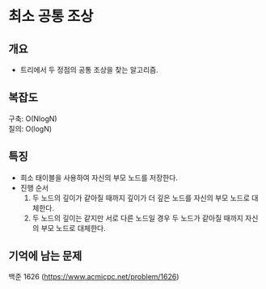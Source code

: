 # 최소 공통 조상

## 개요
* 트리에서 두 정점의 공통 조상을 찾는 알고리즘.

## 복잡도
구축: O(NlogN)  
질의: O(logN)

## 특징
* 희소 태이블을 사용하여 자신의 부모 노드를 저장한다.
* 진행 순서
  1. 두 노드의 깊이가 같아질 때까지 깊이가 더 깊은 노드를 자신의 부모 노드로 대체한다.
  2. 두 노드의 깊이는 같지만 서로 다른 노드일 경우 두 노드가 같아질 때까지 자신의 부모 노드로 대체한다. 

## 기억에 남는 문제
백준 1626 (https://www.acmicpc.net/problem/1626)

